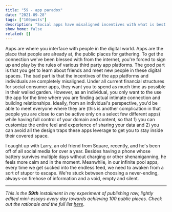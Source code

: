 ```yaml
---
title: "59 - app paradox"
date: "2021-09-28"
tags: ["100posts"]
description: "Social apps have misaligned incentives with what is best for individuals and communities"
show_home: false
related: []
---
```

Apps are where you interface with people in the digital world. Apps are the place that people are already at, the public places for gathering. To get the connection we've been blessed with from the internet, you're forced to sign up and play by the rules of various third party app platforms. The good part is that you get to learn about friends and meet new people in these digital spaces. The bad part is that the incentives of the app platforms and individuals are completely misaligned. Under all current financial structures for social consumer apps, they want you to spend as much time as possible in their walled garden. However, as an individual, you only want to the use the app for the time where you are finding actual intimate connection and building relationships. Ideally, from an individual's perspective, you'd be able to meet everyone where they are (this is another complication in that people you are close to can be active only on a select few different apps) while having full control of your domain and content, so that 1) you can customize the entire feel and experience of sharing your data and 2) you can avoid all the design traps these apps leverage to get you to stay inside their covered space.

I caught up with Larry, an old friend from Square, recently, and he's been off of all social media for over a year. Besides having a phone whose battery survives multiple days without charging or other shenaniganning, he feels more calm and in the moment. Meanwhile, in our infinite pool apps, every time we get sucked into the endless feed, we need to awaken from a sort of stupor to escape. We're stuck between choosing a never-ending, always-on firehose of information and a void, empty and silent.

---
*This is the **59th** installment in my experiment of publishing raw, lightly edited mini-essays every day towards achieving 100 public pieces. Check out the rationale and the full list [here](/experiments/100posts/)*.

